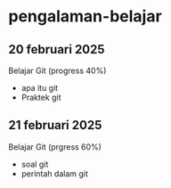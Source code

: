 # pengalaman-belajar

20 februari  2025
--
Belajar Git (progress 40%)
* apa itu git
* Praktek git

21 februari  2025
--
Belajar Git (prgress 60%)
* soal git
* perintah dalam git
